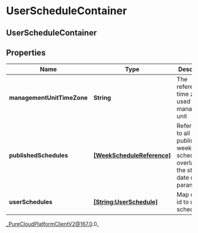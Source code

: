 # UserScheduleContainer

## UserScheduleContainer

## Properties

|Name | Type | Description | Notes|
|------------ | ------------- | ------------- | -------------|
| **managementUnitTimeZone** | **String** | The reference time zone used for the management unit | [optional] |
| **publishedSchedules** | [**[WeekScheduleReference]**]([WeekScheduleReference]) | References to all published week schedules overlapping the start/end date query parameters | [optional] |
| **userSchedules** | [**[String:UserSchedule]**](UserSchedule) | Map of user id to user schedule | [optional] |



_PureCloudPlatformClientV2@167.0.0_
